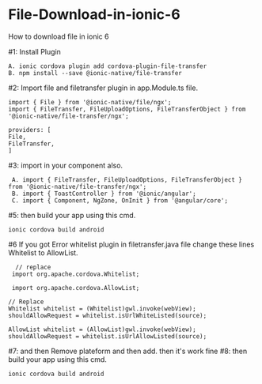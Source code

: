 # File-Download-in-ionic-6
How to download file in ionic 6

#1: Install Plugin

    A. ionic cordova plugin add cordova-plugin-file-transfer
    B. npm install --save @ionic-native/file-transfer
    
#2: Import file and filetransfer plugin in app.Module.ts file.

    import { File } from '@ionic-native/file/ngx';
    import { FileTransfer, FileUploadOptions, FileTransferObject } from '@ionic-native/file-transfer/ngx';
    
    providers: [
    File,
    FileTransfer,
    ]
 #3: import in your component also.
 
     A. import { FileTransfer, FileUploadOptions, FileTransferObject } from '@ionic-native/file-transfer/ngx';
     B. import { ToastController } from '@ionic/angular';
     C. import { Component, NgZone, OnInit } from '@angular/core';
     
#5: then build your app using this cmd.

    ionic cordova build android
    
 #6 If you got Error whitelist plugin in filetransfer.java file change these lines Whitelist to AllowList.
 
      // replace
     import org.apache.cordova.Whitelist;

     import org.apache.cordova.AllowList;

    // Replace
    Whitelist whitelist = (Whitelist)gwl.invoke(webView);
    shouldAllowRequest = whitelist.isUrlWhiteListed(source); 

    AllowList whitelist = (AllowList)gwl.invoke(webView);
    shouldAllowRequest = whitelist.isUrlAllowListed(source); 
    
#7: and then Remove plateform and then add.
    then it's work fine 
#8: then build your app using this cmd.

    ionic cordova build android

